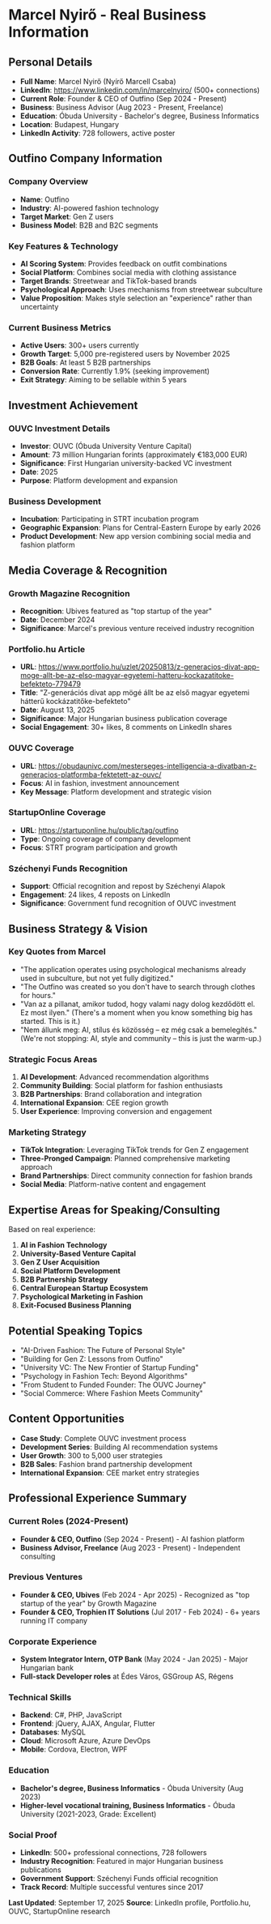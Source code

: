 # Marcel Nyirő - Real Business Information

## Personal Details
- **Full Name**: Marcel Nyirő (Nyírő Marcell Csaba)
- **LinkedIn**: https://www.linkedin.com/in/marcelnyiro/ (500+ connections)
- **Current Role**: Founder & CEO of Outfino (Sep 2024 - Present)
- **Business**: Business Advisor (Aug 2023 - Present, Freelance)
- **Education**: Óbuda University - Bachelor's degree, Business Informatics
- **Location**: Budapest, Hungary
- **LinkedIn Activity**: 728 followers, active poster

## Outfino Company Information

### Company Overview
- **Name**: Outfino
- **Industry**: AI-powered fashion technology
- **Target Market**: Gen Z users
- **Business Model**: B2B and B2C segments

### Key Features & Technology
- **AI Scoring System**: Provides feedback on outfit combinations
- **Social Platform**: Combines social media with clothing assistance
- **Target Brands**: Streetwear and TikTok-based brands
- **Psychological Approach**: Uses mechanisms from streetwear subculture
- **Value Proposition**: Makes style selection an "experience" rather than uncertainty

### Current Business Metrics
- **Active Users**: 300+ users currently
- **Growth Target**: 5,000 pre-registered users by November 2025
- **B2B Goals**: At least 5 B2B partnerships
- **Conversion Rate**: Currently 1.9% (seeking improvement)
- **Exit Strategy**: Aiming to be sellable within 5 years

## Investment Achievement

### OUVC Investment Details
- **Investor**: OUVC (Óbuda University Venture Capital)
- **Amount**: 73 million Hungarian forints (approximately €183,000 EUR)
- **Significance**: First Hungarian university-backed VC investment
- **Date**: 2025
- **Purpose**: Platform development and expansion

### Business Development
- **Incubation**: Participating in STRT incubation program
- **Geographic Expansion**: Plans for Central-Eastern Europe by early 2026
- **Product Development**: New app version combining social media and fashion platform

## Media Coverage & Recognition

### Growth Magazine Recognition
- **Recognition**: Ubives featured as "top startup of the year"
- **Date**: December 2024
- **Significance**: Marcel's previous venture received industry recognition

### Portfolio.hu Article
- **URL**: https://www.portfolio.hu/uzlet/20250813/z-generacios-divat-app-moge-allt-be-az-elso-magyar-egyetemi-hatteru-kockazatitoke-befekteto-779479
- **Title**: "Z-generációs divat app mögé állt be az első magyar egyetemi hátterű kockázatitőke-befekteto"
- **Date**: August 13, 2025
- **Significance**: Major Hungarian business publication coverage
- **Social Engagement**: 30+ likes, 8 comments on LinkedIn shares

### OUVC Coverage
- **URL**: https://obudaunivc.com/mesterseges-intelligencia-a-divatban-z-generacios-platformba-fektetett-az-ouvc/
- **Focus**: AI in fashion, investment announcement
- **Key Message**: Platform development and strategic vision

### StartupOnline Coverage
- **URL**: https://startuponline.hu/public/tag/outfino
- **Type**: Ongoing coverage of company development
- **Focus**: STRT program participation and growth

### Széchenyi Funds Recognition
- **Support**: Official recognition and repost by Széchenyi Alapok
- **Engagement**: 24 likes, 4 reposts on LinkedIn
- **Significance**: Government fund recognition of OUVC investment

## Business Strategy & Vision

### Key Quotes from Marcel
- "The application operates using psychological mechanisms already used in subculture, but not yet fully digitized."
- "The Outfino was created so you don't have to search through clothes for hours."
- "Van az a pillanat, amikor tudod, hogy valami nagy dolog kezdődött el. Ez most ilyen." (There's a moment when you know something big has started. This is it.)
- "Nem állunk meg: AI, stílus és közösség – ez még csak a bemelegítés." (We're not stopping: AI, style and community – this is just the warm-up.)

### Strategic Focus Areas
1. **AI Development**: Advanced recommendation algorithms
2. **Community Building**: Social platform for fashion enthusiasts
3. **B2B Partnerships**: Brand collaboration and integration
4. **International Expansion**: CEE region growth
5. **User Experience**: Improving conversion and engagement

### Marketing Strategy
- **TikTok Integration**: Leveraging TikTok trends for Gen Z engagement
- **Three-Pronged Campaign**: Planned comprehensive marketing approach
- **Brand Partnerships**: Direct community connection for fashion brands
- **Social Media**: Platform-native content and engagement

## Expertise Areas for Speaking/Consulting

Based on real experience:
1. **AI in Fashion Technology**
2. **University-Based Venture Capital**
3. **Gen Z User Acquisition**
4. **Social Platform Development**
5. **B2B Partnership Strategy**
6. **Central European Startup Ecosystem**
7. **Psychological Marketing in Fashion**
8. **Exit-Focused Business Planning**

## Potential Speaking Topics
- "AI-Driven Fashion: The Future of Personal Style"
- "Building for Gen Z: Lessons from Outfino"
- "University VC: The New Frontier of Startup Funding"
- "Psychology in Fashion Tech: Beyond Algorithms"
- "From Student to Funded Founder: The OUVC Journey"
- "Social Commerce: Where Fashion Meets Community"

## Content Opportunities
- **Case Study**: Complete OUVC investment process
- **Development Series**: Building AI recommendation systems
- **User Growth**: 300 to 5,000 user strategies
- **B2B Sales**: Fashion brand partnership development
- **International Expansion**: CEE market entry strategies

## Professional Experience Summary

### Current Roles (2024-Present)
- **Founder & CEO, Outfino** (Sep 2024 - Present) - AI fashion platform
- **Business Advisor, Freelance** (Aug 2023 - Present) - Independent consulting

### Previous Ventures
- **Founder & CEO, Ubives** (Feb 2024 - Apr 2025) - Recognized as "top startup of the year" by Growth Magazine
- **Founder & CEO, Trophien IT Solutions** (Jul 2017 - Feb 2024) - 6+ years running IT company

### Corporate Experience
- **System Integrator Intern, OTP Bank** (May 2024 - Jan 2025) - Major Hungarian bank
- **Full-stack Developer roles** at Édes Város, GSGroup AS, Régens

### Technical Skills
- **Backend**: C#, PHP, JavaScript
- **Frontend**: jQuery, AJAX, Angular, Flutter
- **Databases**: MySQL
- **Cloud**: Microsoft Azure, Azure DevOps
- **Mobile**: Cordova, Electron, WPF

### Education
- **Bachelor's degree, Business Informatics** - Óbuda University (Aug 2023)
- **Higher-level vocational training, Business Informatics** - Óbuda University (2021-2023, Grade: Excellent)

### Social Proof
- **LinkedIn**: 500+ professional connections, 728 followers
- **Industry Recognition**: Featured in major Hungarian business publications
- **Government Support**: Széchenyi Funds official recognition
- **Track Record**: Multiple successful ventures since 2017

**Last Updated**: September 17, 2025
**Source**: LinkedIn profile, Portfolio.hu, OUVC, StartupOnline research